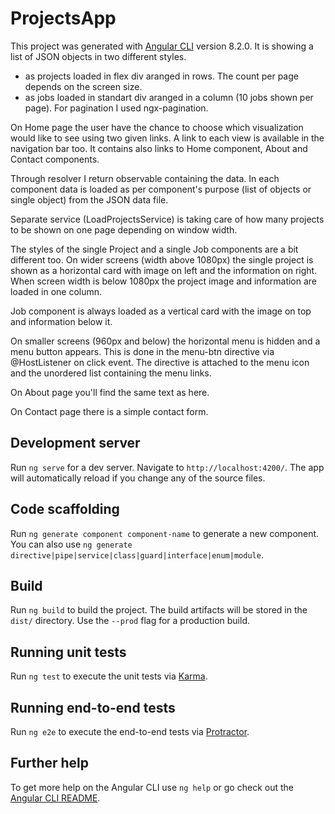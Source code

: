 # ProjectsApp

This project was generated with [Angular CLI](https://github.com/angular/angular-cli) version 8.2.0.
It is showing a list of JSON objects in two different styles.
 - as projects loaded in flex div aranged in rows. The count per page depends on the screen size.
 - as jobs loaded in standart div aranged in a column (10 jobs shown per page).
 For pagination I used ngx-pagination.

On Home page the user have the chance to choose which visualization would like to see using two given links.
A link to each view is available in the navigation bar too. It contains also links to Home component, About and Contact components.

Through resolver I return observable containing the data. In each component data is loaded as per component's purpose (list of objects or single object) from the JSON data file.

Separate service (LoadProjectsService) is taking care of how many projects to be shown on one page depending on window width.

The styles of the single Project and a single Job components are a bit different too.
On wider screens (width above 1080px) the single project is shown as a horizontal card with image on left and the information on right. When screen width is below 1080px the project image and information are loaded in one column.

Job component is always loaded as a vertical card with the image on top and information below it.

On smaller screens (960px and below) the horizontal menu is hidden and a menu button appears. This is done in the menu-btn directive via @HostListener on click event. The directive is attached to the menu icon and the unordered list containing the menu links.

On About page you'll find the same text as here.

On Contact page there is a simple contact form.

## Development server

Run `ng serve` for a dev server. Navigate to `http://localhost:4200/`. The app will automatically reload if you change any of the source files.

## Code scaffolding

Run `ng generate component component-name` to generate a new component. You can also use `ng generate directive|pipe|service|class|guard|interface|enum|module`.

## Build

Run `ng build` to build the project. The build artifacts will be stored in the `dist/` directory. Use the `--prod` flag for a production build.

## Running unit tests

Run `ng test` to execute the unit tests via [Karma](https://karma-runner.github.io).

## Running end-to-end tests

Run `ng e2e` to execute the end-to-end tests via [Protractor](http://www.protractortest.org/).

## Further help

To get more help on the Angular CLI use `ng help` or go check out the [Angular CLI README](https://github.com/angular/angular-cli/blob/master/README.md).